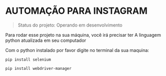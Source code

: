 # AUTOMAÇÃO PARA INSTAGRAM

> Status do projeto: Operando em desenvolvimento

Para rodar esse projeto na sua máquina, você irá precisar ter A linguagem python atualizada em seu computador

Com o python instalado por favor digite no terminal da sua maquina:

```
pip install selenium 

pip install webdriver-manager

```



